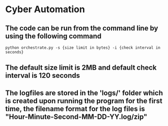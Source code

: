 # Cyber Automation

## The code can be run from the command line by using the following command

```
python orchestrate.py -s {size limit in bytes} -i {check interval in seconds}
```

## The default size limit is 2MB and default check interval is 120 seconds

## The logfiles are stored in the 'logs/' folder which is created upon running the program for the first time, the filename format for the log files is "Hour-Minute-Second-MM-DD-YY.log/zip"
